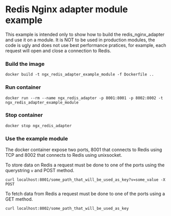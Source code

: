 # Redis Nginx adapter module example

This example is intended only to show how to build the redis_nginx_adapter and use it on a module.
It is NOT to be used in production modules, the code is ugly and does not use best performance pratices,
for example, each request will open and close a connection to Redis.

### Build the image

```
docker build -t ngx_redis_adapter_example_module -f Dockerfile ..
```

### Run container

```
docker run --rm --name ngx_redis_adapter -p 8001:8001 -p 8002:8002 -t ngx_redis_adapter_example_module
```

### Stop container

```
docker stop ngx_redis_adapter
```

### Use the example module

The docker container expose two ports, 8001 that connects to Redis using TCP and 8002 that connects to Redis using unixsocket.

To store data on Redis a request must be done to one of the ports using the querystring `v` and POST method.

```
curl localhost:8001/some_path_that_will_be_used_as_key?v=some_value -X POST
```

To fetch data from Redis a request must be done to one of the ports using a GET method.

```
curl localhost:8002/some_path_that_will_be_used_as_key
```

